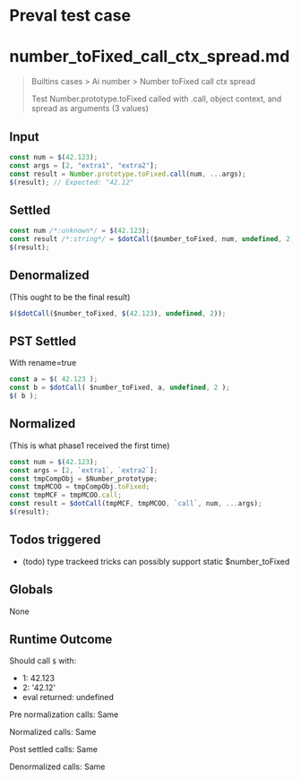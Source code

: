 # Preval test case

# number_toFixed_call_ctx_spread.md

> Builtins cases > Ai number > Number toFixed call ctx spread
>
> Test Number.prototype.toFixed called with .call, object context, and spread as arguments (3 values)

## Input

`````js filename=intro
const num = $(42.123);
const args = [2, "extra1", "extra2"];
const result = Number.prototype.toFixed.call(num, ...args);
$(result); // Expected: "42.12"
`````


## Settled


`````js filename=intro
const num /*:unknown*/ = $(42.123);
const result /*:string*/ = $dotCall($number_toFixed, num, undefined, 2);
$(result);
`````


## Denormalized
(This ought to be the final result)

`````js filename=intro
$($dotCall($number_toFixed, $(42.123), undefined, 2));
`````


## PST Settled
With rename=true

`````js filename=intro
const a = $( 42.123 );
const b = $dotCall( $number_toFixed, a, undefined, 2 );
$( b );
`````


## Normalized
(This is what phase1 received the first time)

`````js filename=intro
const num = $(42.123);
const args = [2, `extra1`, `extra2`];
const tmpCompObj = $Number_prototype;
const tmpMCOO = tmpCompObj.toFixed;
const tmpMCF = tmpMCOO.call;
const result = $dotCall(tmpMCF, tmpMCOO, `call`, num, ...args);
$(result);
`````


## Todos triggered


- (todo) type trackeed tricks can possibly support static $number_toFixed


## Globals


None


## Runtime Outcome


Should call `$` with:
 - 1: 42.123
 - 2: '42.12'
 - eval returned: undefined

Pre normalization calls: Same

Normalized calls: Same

Post settled calls: Same

Denormalized calls: Same
